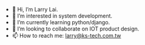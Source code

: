 - 👋 Hi, I’m Larry Lai.
- 👀 I’m interested in system development.
- 🌱 I’m currently learning python/django.
- 💞️ I’m looking to collaborate on IOT product design.
- 📫 How to reach me: larry@ks-tech.com.tw

<!---
Larry Lai/laiguoliang is a ✨ special ✨ repository because its `README.md` (this file) appears on your GitHub profile.
You can click the Preview link to take a look at your changes.
--->

